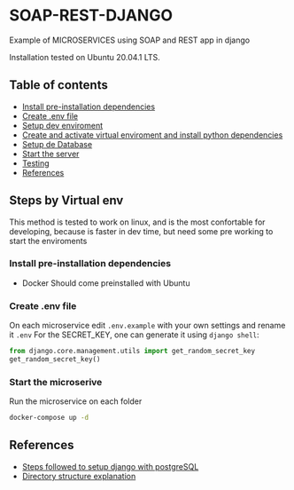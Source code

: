 # SOAP-REST-DJANGO

Example of MICROSERVICES using SOAP and REST app in django

Installation tested on Ubuntu 20.04.1 LTS.

## Table of contents

- [Install pre-installation dependencies](#install-pre-installation-dependencies)
- [Create .env file](#create-env)
- [Setup dev enviroment](#setup-dev-env)
- [Create and activate virtual enviroment and install python dependencies](#setup-venv)
- [Setup de Database](#setup-db)
- [Start the server](#start-server)
- [Testing](#test)
- [References](#references)

## Steps by Virtual env <a name="virtualenv"></a>

This method is tested to work on linux, and is the most confortable for developing, because is faster in dev time, but need some pre working to start the enviroments

### Install pre-installation dependencies <a name="install-pre-installation-dependencies"></a>

- Docker
  Should come preinstalled with Ubuntu

### Create .env file <a name="create-env"></a>

On each microservice edit `.env.example` with your own settings and rename it `.env`
For the SECRET_KEY, one can generate it using `django shell`:

```python
from django.core.management.utils import get_random_secret_key
get_random_secret_key()
```

### Start the microserive <a name="start-server"></a>

Run the microservice on each folder

```bash
docker-compose up -d
```

## References <a name="references"></a>

- [Steps followed to setup django with postgreSQL][postgres]
- [Directory structure explanation](https://stackoverflow.com/questions/22841764/best-practice-for-django-project-working-directory-structure)

[postgres]: https://www.digitalocean.com/community/tutorials/how-to-use-postgresql-with-your-django-application-on-ubuntu-14-04
